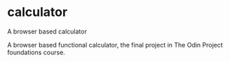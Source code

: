 # calculator
A browser based calculator

A browser based functional calculator, the final project in The Odin Project foundations course. 